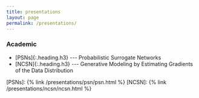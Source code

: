 ```yaml
---
title: presentations
layout: page
permalink: /presentations/
---
```


### Academic
* [PSNs]{:.heading.h3} --- Probabilistic Surrogate Networks
* [NCSN]{:.heading.h3} --- Generative Modeling by Estimating Gradients of the
  Data Distribution

[PSNs]: {% link /presentations/psn/psn.html %}
[NCSN]: {% link /presentations/ncsn/ncsn.html %}
